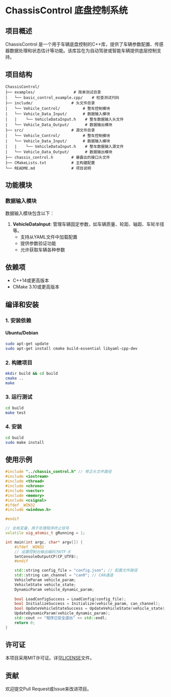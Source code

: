 # ChassisControl 底盘控制系统

## 项目概述

ChassisControl 是一个用于车辆底盘控制的C++库，提供了车辆参数配置、传感器数据处理和状态估计等功能。该库旨在为自动驾驶或智能车辆提供底层控制支持。

## 项目结构

```
ChassisControl/
├── examples/                 # 简单测试目录
│   └── basic_control_example.cpp/    # 检查测试代码 
├── include/                 # 头文件目录
│   └── Vehicle_Control/          # 整车控制模块
|   └── Vehicle_Data_Input/       # 数据输入模块
│   |    └── VehicleDataInput.h    # 整车数据输入头文件
|   └── Vehicle_Data_Output/       # 数据输出模块
├── src/                     # 源文件目录
│   └── Vehicle_Control/          # 整车控制模块
|   └── Vehicle_Data_Input/       # 数据输入模块
│   |    └── VehicleDataInput.h    # 整车数据输入源文件
|   └── Vehicle_Data_Output/       # 数据输出模块
├── chassis_control.h        # 暴露出的接口头文件
├── CMakeLists.txt           # 主构建配置
└── README.md                # 项目说明
```

## 功能模块

### 数据输入模块

数据输入模块包含以下：

1. **VehicleDataInput**: 管理车辆固定参数，如车辆质量、轮距、轴距、车轮半径等。
   - 支持从YAML文件中加载配置
   - 提供参数验证功能
   - 允许获取车辆各种参数

## 依赖项

- C++14或更高版本
- CMake 3.10或更高版本

## 编译和安装

### 1. 安装依赖

#### Ubuntu/Debian
```bash
sudo apt-get update
sudo apt-get install cmake build-essential libyaml-cpp-dev
```

### 2. 构建项目

```bash
mkdir build && cd build
cmake ..
make
```

### 3. 运行测试

```bash
cd build
make test
```

### 4. 安装

```bash
cd build
sudo make install
```

## 使用示例

```cpp
#include "../chassis_control.h" // 修正头文件路径
#include <iostream>
#include <thread>
#include <chrono>
#include <vector>
#include <memory>
#include <csignal>
#ifdef _WIN32
#include <windows.h>

#endif

// 全局变量，用于处理程序终止信号
volatile sig_atomic_t gRunning = 1;

int main(int argc, char* argv[]) {
    #ifdef _WIN32
    // 设置控制台输出编码为UTF-8
    SetConsoleOutputCP(CP_UTF8);
    #endif

    std::string config_file = "config.json"; // 配置文件路径
    std::string can_channel = "can0"; // CAN通道
    VehicleParam vehicle_param;
    VehicleState vehicle_state;
    DynamicParam vehicle_dynamic_param;
    
    bool LoadConfigSuccess = LoadConfig(config_file);
    bool InitializeSuccess = Initialize(vehicle_param, can_channel);
    bool UpdateVehicleStateSuccess = UpdateVehicleState(vehicle_state);
    UpdateDynamicParam(vehicle_dynamic_param);
    std::cout << "程序已安全退出" << std::endl;
    return 0;
} 
```

## 许可证

本项目采用MIT许可证。详见[LICENSE](LICENSE)文件。

## 贡献

欢迎提交Pull Request或Issue来改进项目。 